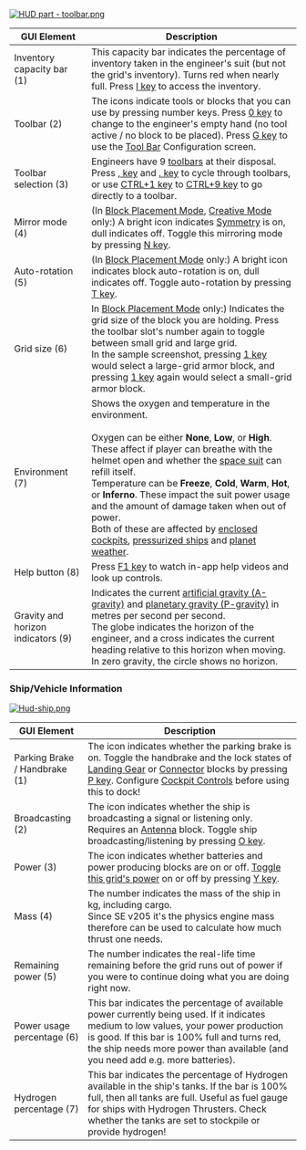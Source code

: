 [![HUD part - toolbar.png](https://spaceengineers.wiki.gg/images/thumb/HUD_part_-_toolbar.png/320px-HUD_part_-_toolbar.png?a5417f)](https://spaceengineers.wiki.gg/wiki/File:HUD_part_-_toolbar.png)

| GUI Element | Description |
| --- | --- |
| Inventory capacity bar (1) | This capacity bar indicates the percentage of inventory taken in the engineer's suit (but not the grid's inventory). Turns red when nearly full. Press [I key](https://spaceengineers.wiki.gg/wiki/Key_Bindings "Key Bindings") to access the inventory. |
| Toolbar (2) | The icons indicate tools or blocks that you can use by pressing number keys. Press [0 key](https://spaceengineers.wiki.gg/wiki/Key_Bindings "Key Bindings") to change to the engineer's empty hand (no tool active / no block to be placed). Press [G key](https://spaceengineers.wiki.gg/wiki/Key_Bindings "Key Bindings") to use the [Tool Bar](https://spaceengineers.wiki.gg/wiki/Tool_Bar "Tool Bar") Configuration screen. |
| Toolbar selection (3) | Engineers have 9 [toolbars](https://spaceengineers.wiki.gg/wiki/Tool_Bar "Tool Bar") at their disposal. Press [, key](https://spaceengineers.wiki.gg/wiki/Key_Bindings "Key Bindings") and [. key](https://spaceengineers.wiki.gg/wiki/Key_Bindings "Key Bindings") to cycle through toolbars, or use [CTRL+1 key](https://spaceengineers.wiki.gg/wiki/Key_Bindings "Key Bindings") to [CTRL+9 key](https://spaceengineers.wiki.gg/wiki/Key_Bindings "Key Bindings") to go directly to a toolbar. |
| Mirror mode (4) | (In [Block Placement Mode](https://spaceengineers.wiki.gg/wiki/Block_Placement_Mode "Block Placement Mode"), [Creative Mode](https://spaceengineers.wiki.gg/wiki/Creative_Mode "Creative Mode") only:) A bright icon indicates [Symmetry](https://spaceengineers.wiki.gg/wiki/Symmetry "Symmetry") is on, dull indicates off. Toggle this mirroring mode by pressing [N key](https://spaceengineers.wiki.gg/wiki/Key_Bindings "Key Bindings"). |
| Auto-rotation (5) | (In [Block Placement Mode](https://spaceengineers.wiki.gg/wiki/Block_Placement_Mode "Block Placement Mode") only:) A bright icon indicates block auto-rotation is on, dull indicates off. Toggle auto-rotation by pressing [T key](https://spaceengineers.wiki.gg/wiki/Key_Bindings "Key Bindings"). |
| Grid size (6) | In [Block Placement Mode](https://spaceengineers.wiki.gg/wiki/Block_Placement_Mode "Block Placement Mode") only:) Indicates the grid size of the block you are holding. Press the toolbar slot's number again to toggle between small grid and large grid.  <br>In the sample screenshot, pressing [1 key](https://spaceengineers.wiki.gg/wiki/Key_Bindings "Key Bindings") would select a large-grid armor block, and pressing [1 key](https://spaceengineers.wiki.gg/wiki/Key_Bindings "Key Bindings") again would select a small-grid armor block. |
| Environment (7) | Shows the oxygen and temperature in the environment.<br><br>Oxygen can be either **None**, **Low**, or **High**. These affect if player can breathe with the helmet open and whether the [space suit](https://spaceengineers.wiki.gg/wiki/Life_Support#The_Space_Suit "Life Support") can refill itself.  <br>Temperature can be **Freeze**, **Cold**, **Warm**, **Hot**, or **Inferno**. These impact the suit power usage and the amount of damage taken when out of power.  <br>Both of these are affected by [enclosed cockpits](https://spaceengineers.wiki.gg/wiki/Cockpit "Cockpit"), [pressurized ships](https://spaceengineers.wiki.gg/wiki/Airtightness "Airtightness") and [planet weather](https://spaceengineers.wiki.gg/wiki/Weather "Weather"). |
| Help button (8) | Press [F1 key](https://spaceengineers.wiki.gg/wiki/Key_Bindings "Key Bindings") to watch in-app help videos and look up controls. |
| Gravity and horizon indicators (9) | Indicates the current [artificial gravity (A-gravity)](https://spaceengineers.wiki.gg/wiki/Gravity_Generator "Gravity Generator") and [planetary gravity (P-gravity)](https://spaceengineers.wiki.gg/wiki/Planets "Planets") in metres per second per second.  <br>The globe indicates the horizon of the engineer, and a cross indicates the current heading relative to this horizon when moving. In zero gravity, the circle shows no horizon. |

### Ship/Vehicle Information

[![Hud-ship.png](https://spaceengineers.wiki.gg/images/Hud-ship.png?9917d3)](https://spaceengineers.wiki.gg/wiki/File:Hud-ship.png)

| GUI Element | Description |
| --- | --- |
| Parking Brake / Handbrake (1) | The icon indicates whether the parking brake is on. Toggle the handbrake and the lock states of [Landing Gear](https://spaceengineers.wiki.gg/wiki/Landing_Gear "Landing Gear") or [Connector](https://spaceengineers.wiki.gg/wiki/Connector "Connector") blocks by pressing [P key](https://spaceengineers.wiki.gg/wiki/Key_Bindings "Key Bindings"). Configure [Cockpit Controls](https://spaceengineers.wiki.gg/wiki/Cockpit_Controls "Cockpit Controls") before using this to dock! |
| Broadcasting (2) | The icon indicates whether the ship is broadcasting a signal or listening only. Requires an [Antenna](https://spaceengineers.wiki.gg/wiki/Antenna "Antenna") block. Toggle ship broadcasting/listening by pressing [O key](https://spaceengineers.wiki.gg/wiki/Key_Bindings "Key Bindings"). |
| Power (3) | The icon indicates whether batteries and power producing blocks are on or off. [Toggle this grid's power](https://spaceengineers.wiki.gg/wiki/Cockpit_Controls "Cockpit Controls") on or off by pressing [Y key](https://spaceengineers.wiki.gg/wiki/Key_Bindings "Key Bindings"). |
| Mass (4) | The number indicates the mass of the ship in kg, including cargo.  <br>Since SE v205 it's the physics engine mass therefore can be used to calculate how much thrust one needs. |
| Remaining power (5) | The number indicates the real-life time remaining before the grid runs out of power if you were to continue doing what you are doing right now. |
| Power usage percentage (6) | This bar indicates the percentage of available power currently being used. If it indicates medium to low values, your power production is good. If this bar is 100% full and turns red, the ship needs more power than available (and you need add e.g. more batteries). |
| Hydrogen percentage (7) | This bar indicates the percentage of Hydrogen available in the ship's tanks. If the bar is 100% full, then all tanks are full. Useful as fuel gauge for ships with Hydrogen Thrusters. Check whether the tanks are set to stockpile or provide hydrogen! |
